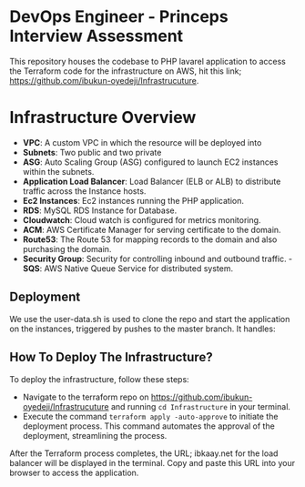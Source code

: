 # DevOps Engineer - Princeps Interview Assessment

This repository houses the codebase to PHP lavarel application to access the Terraform code for the infrastructure on AWS, hit this link; https://github.com/ibukun-oyedeji/Infrastrucuture.

# Infrastructure Overview
- **VPC**: A custom VPC in which the resource will be deployed into
- **Subnets**: Two public and two private
- **ASG**: Auto Scaling Group (ASG) configured to launch EC2 instances within the
subnets.
- **Application Load Balancer**: Load Balancer (ELB or ALB) to distribute traffic across the Instance hosts.
- **Ec2 Instances**: Ec2 instances running the PHP application.
- **RDS**: MySQL RDS Instance for Database.
- **Cloudwatch**: Cloud watch is configured for metrics monitoring.
- **ACM**: AWS Certificate Manager for serving certificate to the domain.
- **Route53**: The Route 53 for mapping records to the domain and also purchasing the domain.
- **Security Group**: Security for controlling inbound and outbound traffic.
-**SQS**: AWS Native Queue Service for distributed system.

## Deployment

We use the user-data.sh is used to clone the repo and start the application on the instances, triggered by pushes to the master branch. It handles:


## How To Deploy The Infrastructure?

To deploy the infrastructure, follow these steps:

- Navigate to the terraform repo on https://github.com/ibukun-oyedeji/Infrastrucuture and running `cd Infrastructure` in your terminal.
- Execute the command `terraform apply -auto-approve` to initiate the deployment process. This command automates the approval of the deployment, streamlining the process.

After the Terraform process completes, the URL; ibkaay.net for the load balancer will be displayed in the terminal. Copy and paste this URL into your browser to access the application.
